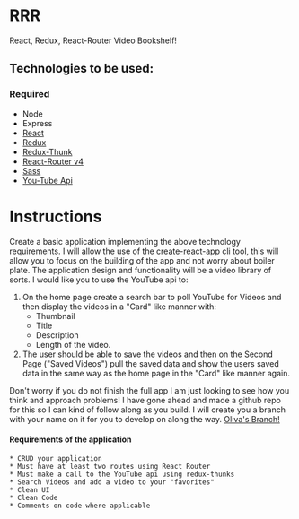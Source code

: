 # RRR
React, Redux, React-Router Video Bookshelf!
## Technologies to be used:
### Required
  * Node
  * Express
  * [React](https://reactjs.org/tutorial/tutorial.html)
  * [Redux](https://redux.js.org/)
  * [Redux-Thunk](https://github.com/gaearon/redux-thunk)
  * [React-Router v4](https://reacttraining.com/react-router/)
  * [Sass](http://sass-lang.com/guide)
  * [You-Tube Api](https://developers.google.com/youtube/v3/getting-started)
# Instructions
  Create a basic application implementing the above technology requirements. I will allow the use of the [create-react-app](https://github.com/facebookincubator/create-react-app#getting-started) cli tool, this will allow you to focus on the building of the app and not worry about boiler plate. The application design and functionality will be a video library of sorts. I would like you to use the YouTube api to:
  1. On the home page create a search bar to poll YouTube for Videos and then display the videos in a "Card" like manner with:
      * Thumbnail
      * Title
      * Description
      * Length of the video.
  2. The user should be able to save the videos and then on the Second Page ("Saved Videos") pull the saved data and show the users saved data in the same way as the home page in the "Card" like manner again.

  Don't worry if you do not finish the full app I am just looking to see how you think and approach problems!
  I have gone ahead and made a github repo for this so I can kind of follow along as you build. I will create you a branch with your name on it for you to develop on along the way.
  [Oliva's Branch!](https://github.com/Elektro1776/RRR/tree/olivia)


  #### Requirements of the application

    * CRUD your application
    * Must have at least two routes using React Router
    * Must make a call to the YouTube api using redux-thunks
    * Search Videos and add a video to your "favorites"
    * Clean UI
    * Clean Code
    * Comments on code where applicable
